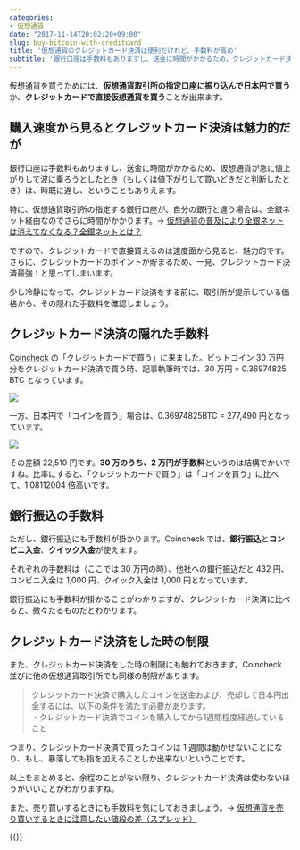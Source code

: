 ```yaml
---
categories:
- 仮想通貨
date: "2017-11-14T20:02:20+09:00"
slug: buy-bitcoin-with-creditcard
title: '仮想通貨のクレジットカード決済は便利だけれど、手数料が高め'
subtitle: '銀行口座は手数料もありますし、送金に時間がかかるため、クレジットカード決済が最強だと思いがちですが、隠れた手数料と送金・売却の制限があります。'
---
```


仮想通貨を買うためには、**仮想通貨取引所の指定口座に振り込んで日本円で買う**か、**クレジットカードで直接仮想通貨を買う**ことが出来ます。

## 購入速度から見るとクレジットカード決済は魅力的だが

銀行口座は手数料もありますし、送金に時間がかかるため、仮想通貨が急に値上がりして波に乗ろうとしたとき（もしくは値下がりして買いどきだと判断したとき）は、時既に遅し、ということもありえます。

特に、仮想通貨取引所の指定する銀行口座が、自分の銀行と違う場合は、全銀ネット経由なのでさらに時間がかかります。→ [仮想通貨の普及により全銀ネットは消えてなくなる？全銀ネットとは？](/archives/zengin-net/)

ですので、クレジットカードで直接買えるのは速度面から見ると、魅力的です。さらに、クレジットカードのポイントが貯まるため、一見、クレジットカード決済最強！と思ってしまいます。

少し冷静になって、クレジットカード決済をする前に、取引所が提示している価格から、その隠れた手数料を確認しましょう。

## クレジットカード決済の隠れた手数料

[Coincheck](https://coincheck.com/?c=h_3cAbRPgrw) の「クレジットカードで買う」に来ました。ビットコイン 30 万円分をクレジットカード決済で買う時、記事執筆時では、30 万円 = 0.36974825 BTC となっています。

<img src="/images/2017/11/buy-bitcoin-with-creditcard-1.png">

一方、日本円で「コインを買う」場合は、0.36974825BTC = 277,490 円となっています。

<img src="/images/2017/11/buy-bitcoin-with-creditcard-2.png">

その差額 22,510 円です。**30 万のうち、2 万円が手数料**というのは結構でかいですね。比率にすると、「クレジットカードで買う」は「コインを買う」に比べて、1.08112004 倍高いです。

## 銀行振込の手数料

ただし、銀行振込にも手数料が掛かります。Coincheck では、**銀行振込**と**コンビニ入金**、**クイック入金**が使えます。

それぞれの手数料は（ここでは 30 万円の時）、他社への銀行振込だと 432 円、コンビニ入金は 1,000 円、クイック入金は 1,000 円となっています。

銀行振込にも手数料が掛かることがわかりますが、クレジットカード決済に比べると、微々たるものだとわかります。

## クレジットカード決済をした時の制限

また、クレジットカード決済をした時の制限にも触れておきます。Coincheck 並びに他の仮想通貨取引所でも同様の制限があります。

> クレジットカード決済で購入したコインを送金および、売却して日本円出金するには、以下の条件を満たす必要があります。  
> ・クレジットカード決済でコインを購入してから1週間程度経過していること

つまり、クレジットカード決済で買ったコインは 1 週間は動かせないことになり、もし、暴落しても指を加えることしか出来ないということです。

以上をまとめると、余程のことがない限り、クレジットカード決済は使わないほうがいいことがわかりますね。

また、売り買いするときにも手数料を気にしておきましょう。→ [仮想通貨を売り買いするときに注意したい値段の差（スプレッド）](/archives/spread-of-cryptocurrency-trading/)

{{<cryptocurrency>}}